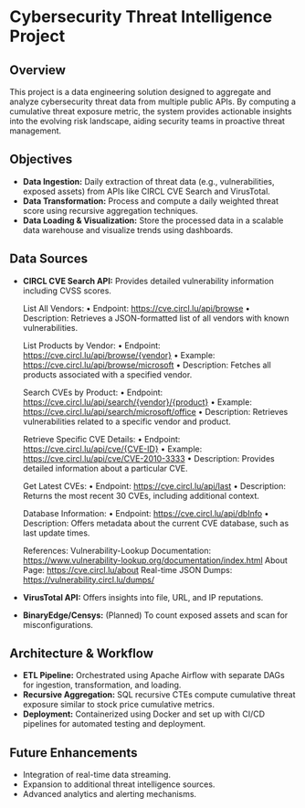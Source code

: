 # Cybersecurity Threat Intelligence Project

## Overview
This project is a data engineering solution designed to aggregate and analyze cybersecurity threat data from multiple public APIs. 
By computing a cumulative threat exposure metric, the system provides actionable insights into the evolving risk landscape, 
aiding security teams in proactive threat management.

## Objectives
- **Data Ingestion:** Daily extraction of threat data (e.g., vulnerabilities, exposed assets) from APIs like CIRCL CVE Search and VirusTotal.
- **Data Transformation:** Process and compute a daily weighted threat score using recursive aggregation techniques.
- **Data Loading & Visualization:** Store the processed data in a scalable data warehouse and visualize trends using dashboards.

## Data Sources
- **CIRCL CVE Search API:** Provides detailed vulnerability information including CVSS scores.

    List All Vendors:
        • Endpoint: https://cve.circl.lu/api/browse
        • Description: Retrieves a JSON-formatted list of all vendors with known vulnerabilities.

    List Products by Vendor:
        • Endpoint: https://cve.circl.lu/api/browse/{vendor}
        • Example: https://cve.circl.lu/api/browse/microsoft
        • Description: Fetches all products associated with a specified vendor.
        
    Search CVEs by Product:
        • Endpoint: https://cve.circl.lu/api/search/{vendor}/{product}
        • Example: https://cve.circl.lu/api/search/microsoft/office
        • Description: Retrieves vulnerabilities related to a specific vendor and product.
        
    Retrieve Specific CVE Details:
        • Endpoint: https://cve.circl.lu/api/cve/{CVE-ID}
        • Example: https://cve.circl.lu/api/cve/CVE-2010-3333
        • Description: Provides detailed information about a particular CVE.
        
    Get Latest CVEs:
        • Endpoint: https://cve.circl.lu/api/last
        • Description: Returns the most recent 30 CVEs, including additional context.
        
    Database Information:
        • Endpoint: https://cve.circl.lu/api/dbInfo
        • Description: Offers metadata about the current CVE database, such as last update times.

    References:
    Vulnerability-Lookup Documentation: https://www.vulnerability-lookup.org/documentation/index.html
    About Page: https://cve.circl.lu/about
    Real-time JSON Dumps: https://vulnerability.circl.lu/dumps/

- **VirusTotal API:** Offers insights into file, URL, and IP reputations.
- **BinaryEdge/Censys:** (Planned) To count exposed assets and scan for misconfigurations.

## Architecture & Workflow
- **ETL Pipeline:** Orchestrated using Apache Airflow with separate DAGs for ingestion, transformation, and loading.
- **Recursive Aggregation:** SQL recursive CTEs compute cumulative threat exposure similar to stock price cumulative metrics.
- **Deployment:** Containerized using Docker and set up with CI/CD pipelines for automated testing and deployment.

## Future Enhancements
- Integration of real-time data streaming.
- Expansion to additional threat intelligence sources.
- Advanced analytics and alerting mechanisms.

